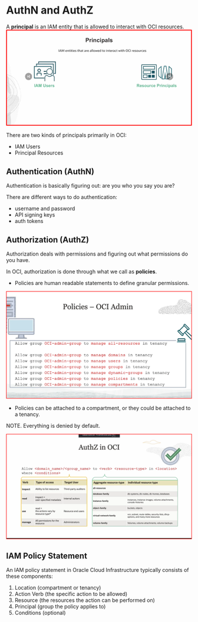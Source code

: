 # AuthN and AuthZ

A **principal** is an IAM entity that is allowed to interact with OCI resources. 
![principal](/Iam/principals.png)

There are two kinds of principals primarily in OCI:
- IAM Users
- Principal Resources

## Authentication (AuthN)

Authentication is basically figuring out: are you who you say you are? 

There are different ways to do authentication:
- username and password
- API signing keys
- auth tokens

## Authorization (AuthZ)

Authorization deals with permissions and figuring out what permissions do you have.

In OCI, authorization is done through what we call as **policies**.


 - Policies are human readable statements to define granular permissions.

 ![policies](/Iam/policies.png)
 -  Policies can be attached to a compartment, or they could be attached to a tenancy. 

NOTE. Everything is denied by default.

![usecase-example-verbs-Resourcetypes](/Iam/authz%20in%20oci%201.png)

## IAM Policy Statement

An IAM policy statement in Oracle Cloud Infrastructure typically consists of these components: 
1. Location (compartment or tenancy)
2. Action Verb (the specific action to be allowed)
3. Resource (the resources the action can be performed on)
4. Principal (group the policy applies to)
5. Conditions (optional)

